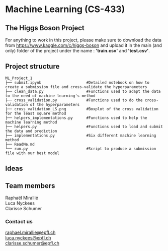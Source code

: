 # Machine Learning (CS-433)
## The Higgs Boson Project

For anything to work in this project, please make sure to download the data from https://www.kaggle.com/c/higgs-boson and upload it in the main (and only) folder of the project under the name : **'train.csv'** and **'test.csv'**.

## Project structure
```
ML_Project_1
├── submit.ipynb                    #Detailed notebook on how to create a submission file and cross-validate the hyperparameters
├── clean_data.py                   #Functions used to adapt the data to the need of machine learning's method
├── cross_validation.py             #Functions used to do the cross-validation of the hyperparameters 
├── cross_validation_LS.png         #Boxplot of the cross validation for the least square method
├── helpers_implementations.py      #Functions used to help the machine learning method
├── helpers.py                      #Functions used to load and submit the data and prediction
├── implementations.py              #Six different machine learning method
├── ReadMe.md
└── run.py                          #Script to produce a submission file with our best model
```
## Ideas


## Team members
Raphaël Mirallié\
Luca Nyckees\
Clarisse Schumer

### Contact us
raphael.mirallie@epfl.ch\
luca.nyckees@epfl.ch\
clarisse.schumer@epfl.ch
